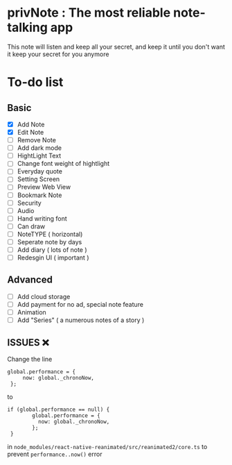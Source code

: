 # privNote : The most reliable note-talking app

This note will listen and keep all your secret, and keep it until you don't want it keep your secret for you anymore



# To-do list

##  Basic

- [x] Add Note
- [x] Edit Note
- [ ] Remove Note
- [ ] Add dark mode
- [ ] HightLight Text
- [ ] Change font weight of hightlight
- [ ] Everyday quote
- [ ] Setting Screen
- [ ] Preview Web View
- [ ] Bookmark Note
- [ ] Security
- [ ] Audio 
- [ ] Hand writing font
- [ ] Can draw
- [ ] NoteTYPE ( horizontal)
- [ ] Seperate note by days
- [ ] Add diary ( lots of note )
- [ ] Redesgin UI ( important )
## Advanced 
- [ ] Add cloud storage
- [ ] Add payment for no ad, special note feature
- [ ] Animation
- [ ] Add "Series" ( a numerous notes of a story )
 
## ISSUES ❌
Change the line 
```
global.performance = {
     now: global._chronoNow,
 };
```

to 
```
if (global.performance == null) {
        global.performance = {
          now: global._chronoNow,
        };
 }
```
in ```node_modules/react-native-reanimated/src/reanimated2/core.ts```  to prevent ```performance..now()``` error
